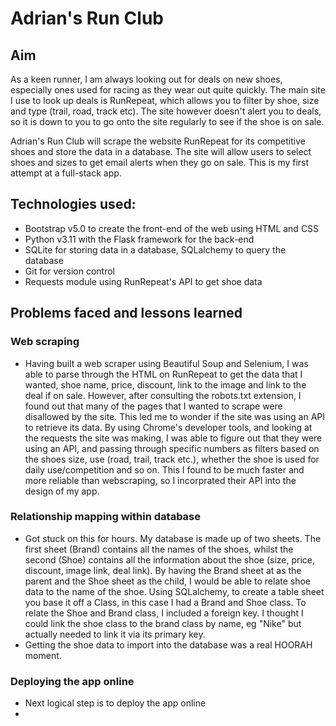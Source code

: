# Adrian's Run Club

## Aim
As a keen runner, I am always looking out for deals on new shoes, especially ones used for racing as they wear out quite quickly. The main site I use to look up deals is RunRepeat, which allows you to filter by shoe, size and type (trail, road, track etc). The site however doesn't alert you to deals, so it is down to you to go onto the site regularly to see if the shoe is on sale. 

Adrian's Run Club will scrape the website RunRepeat for its competitive shoes and store the data in a database. The site will allow users to select shoes and sizes to get email alerts when they go on sale. This is my first attempt at a full-stack app.

## Technologies used:
- Bootstrap v5.0 to create the front-end of the web using HTML and CSS
- Python v3.11 with the Flask framework for the back-end
- SQLite for storing data in a database, SQLalchemy to query the database
- Git for version control
- Requests module using RunRepeat's API to get shoe data





## Problems faced and lessons learned
### Web scraping
- Having built a web scraper using Beautiful Soup and Selenium, I was able to parse through the HTML on RunRepeat to get the data that I wanted, shoe name, price, discount, link to the image and link to the deal if on sale. However, after consulting the robots.txt extension, I found out that many of the pages that I wanted to scrape were disallowed by the site. This led me to wonder if the site was using an API to retrieve its data. By using Chrome's developer tools, and looking at the requests the site was making, I was able to figure out that they were using an API, and passing through specific numbers as filters based on the shoes size, use (road, trail, track etc.), whether the shoe is used for daily use/competition and so on. This I found to be much faster and more reliable than webscraping, so I incorprated their API into the design of my app. 
### Relationship mapping within database
- Got stuck on this for hours. My database is made up of two sheets. The first sheet (Brand) contains all the names of the shoes, whilst the second (Shoe) contains all the information about the shoe (size, price, discount, image link, deal link). By having the Brand sheet at as the parent and the Shoe sheet as the child, I would be able to relate shoe data to the name of the shoe. Using SQLalchemy, to create a table sheet you base it off a Class, in this case I had a Brand and Shoe class. To relate the Shoe and Brand class, I included a foreign key. I thought I could link the shoe class to the brand class by name, eg "Nike" but actually needed to link it via its primary key.
- Getting the shoe data to import into the database was a real HOORAH moment.
### Deploying the app online
- Next logical step is to deploy the app online
- 
